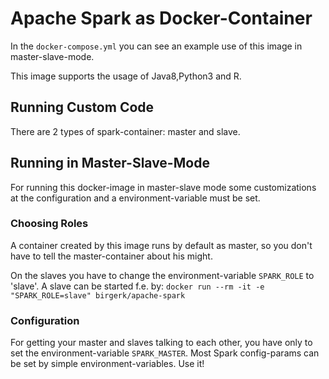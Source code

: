 # Apache Spark as Docker-Container
In the `docker-compose.yml` you can see an example use of this image in master-slave-mode.

This image supports the usage of Java8,Python3 and R.

## Running Custom Code
There are 2 types of spark-container: master and slave.

## Running in Master-Slave-Mode
For running this docker-image in master-slave mode some customizations at the configuration and a environment-variable must be set.

### Choosing Roles
A container created by this image runs by default as master, so you don't have to tell the master-container about his might.

On the slaves you have to change the environment-variable `SPARK_ROLE` to 'slave'. A slave can be started f.e. by: `docker run --rm -it -e "SPARK_ROLE=slave" birgerk/apache-spark`

### Configuration
For getting your master and slaves talking to each other, you have only to set the environment-variable `SPARK_MASTER`.
Most Spark config-params can be set by simple environment-variables. Use it!
